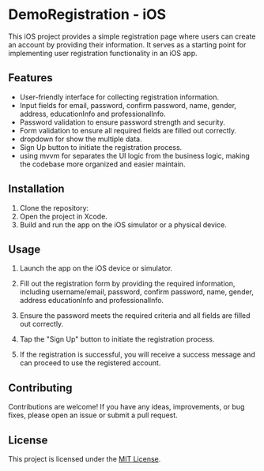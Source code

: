 # DemoRegistration - iOS

This iOS project provides a simple registration page where users can create an account by providing their information. It serves as a starting point for implementing user registration functionality in an iOS app.

## Features

- User-friendly interface for collecting registration information.
- Input fields for email, password, confirm password, name, gender, address, educationInfo and professionalInfo.
- Password validation to ensure password strength and security.
- Form validation to ensure all required fields are filled out correctly.
- dropdown for show the multiple data.
- Sign Up button to initiate the registration process.
- using mvvm for separates the UI logic from the business logic, making the codebase more organized and easier maintain. 

## Installation

1. Clone the repository:
2. Open the project in Xcode.
3. Build and run the app on the iOS simulator or a physical device.

## Usage

1. Launch the app on the iOS device or simulator.

2. Fill out the registration form by providing the required information, including username/email, password, confirm password, name, gender, address educationInfo and professionalInfo.

3. Ensure the password meets the required criteria and all fields are filled out correctly.

4. Tap the "Sign Up" button to initiate the registration process.

5. If the registration is successful, you will receive a success message and can proceed to use the registered account.

## Contributing

Contributions are welcome! If you have any ideas, improvements, or bug fixes, please open an issue or submit a pull request.

## License

This project is licensed under the [MIT License](LICENSE).
